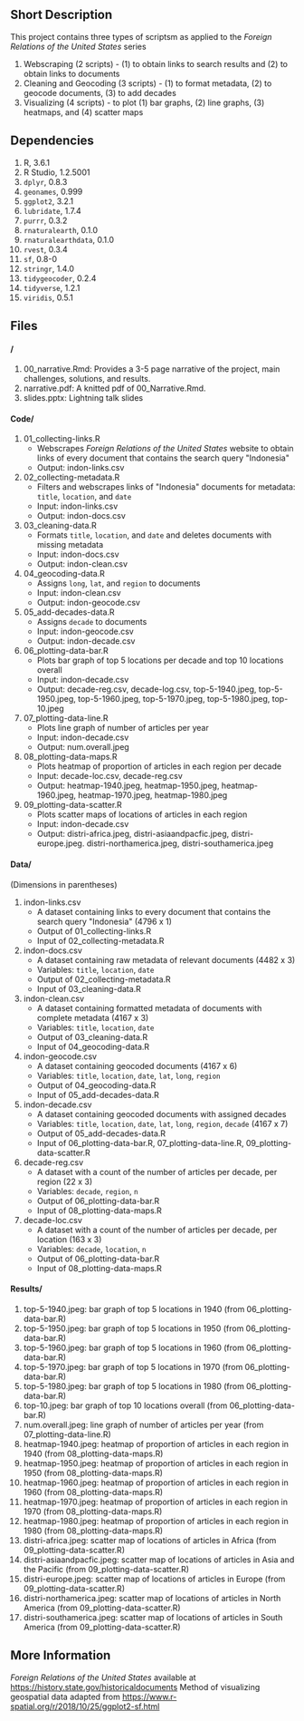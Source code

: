 ## Short Description

This project contains three types of scriptsm as applied to the *Foreign Relations of the United States* series
1. Webscraping (2 scripts) - (1) to obtain links to search results and (2) to obtain links to documents
2. Cleaning and Geocoding (3 scripts) - (1) to format metadata, (2) to geocode documents, (3) to add decades
3. Visualizing (4 scripts) - to plot (1) bar graphs, (2) line graphs, (3) heatmaps, and (4) scatter maps

## Dependencies

1. R, 3.6.1
2. R Studio, 1.2.5001
3. `dplyr`, 0.8.3
4. `geonames`, 0.999
5. `ggplot2`, 3.2.1
6. `lubridate`, 1.7.4
7. `purrr`, 0.3.2
8. `rnaturalearth`, 0.1.0
9. `rnaturalearthdata`, 0.1.0
10. `rvest`, 0.3.4
11. `sf`, 0.8-0
12.  `stringr`, 1.4.0
13. `tidygeocoder`, 0.2.4
14. `tidyverse`, 1.2.1
15. `viridis`, 0.5.1


## Files


#### /

1. 00_narrative.Rmd: Provides a 3-5 page narrative of the project, main challenges, solutions, and results.
2. narrative.pdf: A knitted pdf of 00_Narrative.Rmd. 
3. slides.pptx: Lightning talk slides

#### Code/
1. 01_collecting-links.R
	- Webscrapes *Foreign Relations of the United States* website to obtain links of every document that contains the search query "Indonesia"
	- Output: indon-links.csv
2. 02_collecting-metadata.R
	- Filters and webscrapes links of "Indonesia" documents for metadata: `title`, `location`, and `date`
	- Input: indon-links.csv
	- Output: indon-docs.csv
3. 03_cleaning-data.R
	- Formats `title`, `location`, and `date` and deletes documents with missing metadata
	- Input: indon-docs.csv
	- Output: indon-clean.csv
4. 04_geocoding-data.R
	- Assigns `long`, `lat`, and `region` to documents
	- Input: indon-clean.csv
	- Output: indon-geocode.csv
5. 05_add-decades-data.R
	- Assigns `decade` to documents
	- Input: indon-geocode.csv
	- Output: indon-decade.csv
6. 06_plotting-data-bar.R
	- Plots bar graph of top 5 locations per decade and top 10 locations overall
	- Input: indon-decade.csv
	- Output: decade-reg.csv, decade-log.csv, top-5-1940.jpeg, top-5-1950.jpeg, top-5-1960.jpeg, top-5-1970.jpeg, top-5-1980.jpeg, top-10.jpeg
7. 07_plotting-data-line.R
	- Plots line graph of number of articles per year
	- Input: indon-decade.csv
	- Output: num.overall.jpeg
8. 08_plotting-data-maps.R
	- Plots heatmap of proportion of articles in each region per decade
	- Input: decade-loc.csv, decade-reg.csv
	- Output: heatmap-1940.jpeg, heatmap-1950.jpeg, heatmap-1960.jpeg, heatmap-1970.jpeg, heatmap-1980.jpeg
9. 09_plotting-data-scatter.R
	- Plots scatter maps of locations of articles in each region
	- Input: indon-decade.csv
	- Output: distri-africa.jpeg, distri-asiaandpacfic.jpeg, distri-europe.jpeg. distri-northamerica.jpeg, distri-southamerica.jpeg


#### Data/
(Dimensions in parentheses)
1. indon-links.csv
	- A dataset containing links to every document that contains the search query "Indonesia" (4796 x 1)
	- Output of 01_collecting-links.R
	- Input of 02_collecting-metadata.R
2. indon-docs.csv
	- A dataset containing raw metadata of relevant documents (4482 x 3)
	- Variables: `title`, `location`, `date`
	- Output of 02_collecting-metadata.R
	- Input of 03_cleaning-data.R
3. indon-clean.csv
	- A dataset containing formatted metadata of documents with complete metadata (4167 x 3)
	- Variables: `title`, `location`, `date`
	- Output of 03_cleaning-data.R
	- Input of 04_geocoding-data.R
4. indon-geocode.csv
	- A dataset containing geocoded documents (4167 x 6)
	- Variables: `title`, `location`, `date`, `lat`, `long`, `region` 
	- Output of 04_geocoding-data.R
	- Input of 05_add-decades-data.R
5. indon-decade.csv
	- A dataset containing geocoded documents with assigned decades
	- Variables: `title`, `location`, `date`, `lat`, `long`, `region`, `decade` (4167 x 7)
	- Output of 05_add-decades-data.R
	- Input of 06_plotting-data-bar.R, 07_plotting-data-line.R, 09_plotting-data-scatter.R
6. decade-reg.csv
	- A dataset with a count of the number of articles per decade, per region (22 x 3)
	- Variables: `decade`, `region`, `n` 
	- Output of 06_plotting-data-bar.R
	- Input of 08_plotting-data-maps.R
7. decade-loc.csv
	- A dataset with a count of the number of articles per decade, per location (163 x 3)
	- Variables: `decade`, `location`, `n`
	- Output of 06_plotting-data-bar.R
	- Input of 08_plotting-data-maps.R

#### Results/

1. top-5-1940.jpeg: bar graph of top 5 locations in 1940 (from 06_plotting-data-bar.R)
2. top-5-1950.jpeg: bar graph of top 5 locations in 1950 (from 06_plotting-data-bar.R)
3. top-5-1960.jpeg: bar graph of top 5 locations in 1960 (from 06_plotting-data-bar.R)
4. top-5-1970.jpeg: bar graph of top 5 locations in 1970 (from 06_plotting-data-bar.R)
5. top-5-1980.jpeg: bar graph of top 5 locations in 1980 (from 06_plotting-data-bar.R)
6. top-10.jpeg: bar graph of top 10 locations overall (from 06_plotting-data-bar.R)
7. num.overall.jpeg: line graph of number of articles per year (from 07_plotting-data-line.R)
8. heatmap-1940.jpeg: heatmap of proportion of articles in each region in 1940 (from 08_plotting-data-maps.R)
9. heatmap-1950.jpeg: heatmap of proportion of articles in each region in 1950 (from 08_plotting-data-maps.R)
10. heatmap-1960.jpeg: heatmap of proportion of articles in each region in 1960 (from 08_plotting-data-maps.R)
11. heatmap-1970.jpeg: heatmap of proportion of articles in each region in 1970 (from 08_plotting-data-maps.R)
12. heatmap-1980.jpeg: heatmap of proportion of articles in each region in 1980 (from 08_plotting-data-maps.R)
13. distri-africa.jpeg: scatter map of locations of articles in Africa (from 09_plotting-data-scatter.R)
14. distri-asiaandpacfic.jpeg: scatter map of locations of articles in Asia and the Pacific (from 09_plotting-data-scatter.R)
15. distri-europe.jpeg: scatter map of locations of articles in Europe (from 09_plotting-data-scatter.R)
16. distri-northamerica.jpeg: scatter map of locations of articles in North America (from 09_plotting-data-scatter.R)
17. distri-southamerica.jpeg: scatter map of locations of articles in South America (from 09_plotting-data-scatter.R)

## More Information

*Foreign Relations of the United States* available at https://history.state.gov/historicaldocuments
Method of visualizing geospatial data adapted from https://www.r-spatial.org/r/2018/10/25/ggplot2-sf.html
